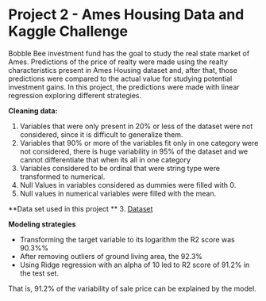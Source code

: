 # Project 2 - Ames Housing Data and Kaggle Challenge

Bobble Bee investment fund has the goal to study the real state market of Ames. Predictions of the price of realty were made using the realty characteristics present in Ames Housing dataset and, after that, those predictions were compared to the actual value for studying potential investment gains.
In this project, the predictions were made with linear regression exploring different strategies.

**Cleaning data:**

1. Variables that were only present in 20% or less of the dataset were not considered, since it is difficult to generalize them.
1. Variables that 90% or more of the variables fit only in one category were not considered, there is huge variability in 95% of the dataset and we cannot differentiate that when its all in one category
2. Variables considered to be ordinal that were string type were transformed to numerical.
3. Null Values in variables considered as dummies were filled with 0.
4. Null values in numerical variables were filled with the mean.


**Data set used in this project **
3. [Dataset](https://jse.amstat.org/v19n3/decock/DataDocumentation.txt)

**Modeling strategies**
- Transforming the target variable to its logarithm the R2 score was 90.3%%
- After removing outliers of ground living area, the 92.3%
- Using Ridge regression with an alpha of 10 led to R2 score of 91.2% in the test set.

That is, 91.2% of the variability of sale price can be explained by the model.

